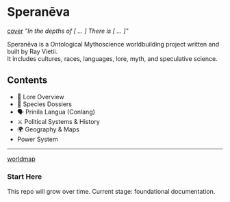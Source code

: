 # Speranēva  
[cover](./cover.png)
_"In the depths of [ ... ]  There is [ ... ]"_  

Speranēva is a Ontological Mythoscience worldbuilding project written and built by Ray Vietii.  
It includes cultures, races, languages, lore, myth, and speculative science.

## Contents
- 📜 Lore Overview
- 🧬 Species Dossiers
- 🗣️ Prinila Langua (Conlang)
- ⚔️ Political Systems & History
- 🌍 Geography & Maps
- Power System

---
[worldmap](worldmap.png)

### Start Here
This repo will grow over time. Current stage: foundational documentation.
